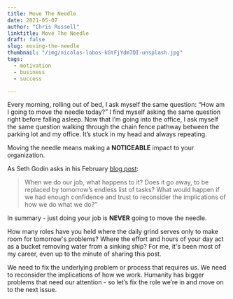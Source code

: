 ```yaml
---
title: Move The Needle
date: 2021-05-07
author: "Chris Russell"
linktitle: Move The Needle
draft: false
slug: moving-the-needle
thumbnail: "/img/nicolas-lobos-kGtFjYdm7DI-unsplash.jpg"
tags:
  - motivation
  - business
  - success

---
```

Every morning, rolling out of bed, I ask myself the same question: “How am I going to move the needle today?” I find myself asking the same question right before falling asleep. Now that I’m going into the office, I ask myself the same question walking through the chain fence pathway between the parking lot and my office. It’s stuck in my head and always repeating.  
 
Moving the needle means making a **NOTICEABLE** impact to your organization. 


As Seth Godin asks in his February [blog post](https://seths.blog/2021/02/im-just-doing-my-job/):


>When we do our job, what happens to it? Does it go away, to be replaced by tomorrow’s endless list of tasks? What would happen if we had enough confidence and trust to reconsider the implications of how we do what we do?”

 

In summary - just doing your job is **NEVER** going to move the needle.

 

How many roles have you held where the daily grind serves only to make room for tomorrow's problems? Where the effort and hours of your day act as a bucket removing water from a sinking ship? For me, it's been most of my career, even up to the minute of sharing this post.

 

We need to fix the underlying problem or process that requires us. We need to reconsider the implications of how we work. Humanity has bigger problems that need our attention - so let’s fix the role we’re in and move on to the next issue.